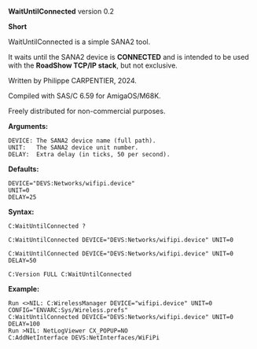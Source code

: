 **WaitUntilConnected** version 0.2

**Short**

WaitUntilConnected is a simple SANA2 tool.

It waits until the SANA2 device is **CONNECTED** and is intended to be used with the **RoadShow TCP/IP stack**, but not exclusive.
 
Written by Philippe CARPENTIER, 2024.

Compiled with SAS/C 6.59 for AmigaOS/M68K.

Freely distributed for non-commercial purposes.

**Arguments:**

```
DEVICE: The SANA2 device name (full path).
UNIT:   The SANA2 device unit number.
DELAY:  Extra delay (in ticks, 50 per second).
```
 
**Defaults:**

```
DEVICE="DEVS:Networks/wifipi.device"
UNIT=0
DELAY=25
```
 
**Syntax:**

`C:WaitUntilConnected ?`

`C:WaitUntilConnected DEVICE="DEVS:Networks/wifipi.device" UNIT=0`

`C:WaitUntilConnected DEVICE="DEVS:Networks/wifipi.device" UNIT=0 DELAY=50`

`C:Version FULL C:WaitUntilConnected`
 
**Example:**

```
Run <>NIL: C:WirelessManager DEVICE="wifipi.device" UNIT=0 CONFIG="ENVARC:Sys/Wireless.prefs"
C:WaitUntilConnected DEVICE="DEVS:Networks/wifipi.device" UNIT=0 DELAY=100
Run >NIL: NetLogViewer CX_POPUP=NO
C:AddNetInterface DEVS:NetInterfaces/WiFiPi
```
